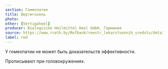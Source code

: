 ```yaml
---
section: Гомеопатия
title: Вертигохель
photo:
other: [Vertigoheel]
producer: Biologische Heilmittel Heel GmbH, Германия
source: https://www.rceth.by/Refbank/reestr_lekarstvennih_sredstv/details/10018_96_01_07_12_17_18
label: red
---
```


У гомеопатии не может быть доказательств эффективности.

Прописывают при головокружениях.
